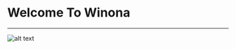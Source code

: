 # Welcome To Winona
___
![alt text](https://www.google.com/url?sa=i&source=images&cd=&ved=&url=https%3A%2F%2Fwww.exploreminnesota.com%2Fwhere-to-go%2Fcities-towns%2F2501%2Fvisit-winona&psig=AOvVaw3GUDmpa7ndsfQovA8Zi4Kb&ust=1567704244661690 "Winona")
